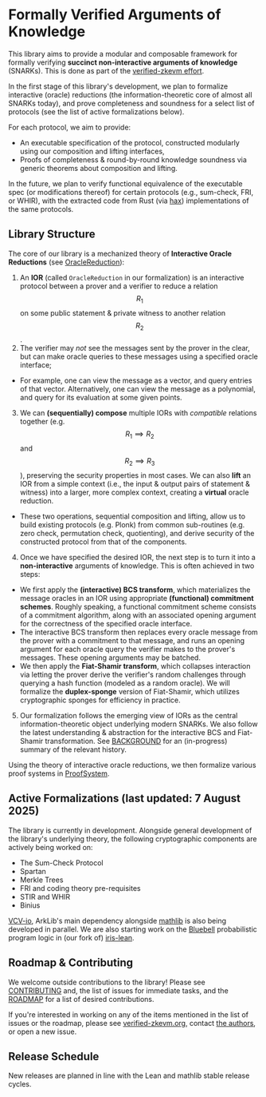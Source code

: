 # Formally Verified Arguments of Knowledge

This library aims to provide a modular and composable framework for formally verifying **succinct non-interactive arguments of knowledge** (SNARKs). This is done as part of the [verified-zkevm effort](https://verified-zkevm.org/).

In the first stage of this library's development, we plan to formalize interactive (oracle) reductions (the information-theoretic core of almost all SNARKs today), and prove completeness and soundness for a select list of protocols (see the list of active formalizations below).

For each protocol, we aim to provide:

- An executable specification of the protocol, constructed modularly using our composition and lifting interfaces,
- Proofs of completeness & round-by-round knowledge soundness via generic theorems about composition and lifting.

In the future, we plan to verify functional equivalence of the executable spec (or modifications thereof) for certain protocols (e.g., sum-check, FRI, or WHIR), with the extracted code from Rust (via [hax](https://github.com/cryspen/hax)) implementations of the same protocols.

## Library Structure

The core of our library is a mechanized theory of **Interactive Oracle Reductions** (see [OracleReduction](ArkLib/OracleReduction)):
1. An **IOR** (called `OracleReduction` in our formalization) is an interactive protocol between a prover and a verifier to reduce a relation $$R_1$$ on some public statement & private witness to another relation $$R_2$$.
2. The verifier may _not_ see the messages sent by the prover in the clear, but can make oracle queries to these messages using a specified oracle interface;
  - For example, one can view the message as a vector, and query entries of that vector. Alternatively, one can view the message as a polynomial, and query for its evaluation at some given points.
3. We can **(sequentially) compose** multiple IORs with _compatible_ relations together (e.g. $$R_1 \implies R_2$$ and $$R_2 \implies R_3$$), preserving the security properties in most cases. We can also **lift** an IOR from a simple context (i.e., the input & output pairs of statement & witness) into a larger, more complex context, creating a **virtual** oracle reduction.
  - These two operations, sequential composition and lifting, allow us to build existing protocols (e.g. Plonk) from common sub-routines (e.g. zero check, permutation check, quotienting), and derive security of the constructed protocol from that of the components.
4. Once we have specified the desired IOR, the next step is to turn it into a **non-interactive** arguments of knowledge. This is often achieved in two steps:
  - We first apply the **(interactive) BCS transform**, which materializes the message oracles in an IOR using appropriate **(functional) commitment schemes**. Roughly speaking, a functional commitment scheme consists of a commitment algorithm, along with an associated opening argument for the correctness of the specified oracle interface.
  - The interactive BCS transform then replaces every oracle message from the prover with a commitment to that message, and runs an opening argument for each oracle query the verifier makes to the prover's messages. These opening arguments may be batched.
  - We then apply the **Fiat-Shamir transform**, which collapses interaction via letting the prover derive the verifier's random challenges through querying a hash function (modeled as a random oracle). We will formalize the **duplex-sponge** version of Fiat-Shamir, which utilizes cryptographic sponges for efficiency in practice.
5. Our formalization follows the emerging view of IORs as the central information-theoretic object underlying modern SNARKs. We also follow the latest understanding & abstraction for the interactive BCS and Fiat-Shamir transformation. See [BACKGROUND](./BACKGROUND.md) for an (in-progress) summary of the relevant history.

Using the theory of interactive oracle reductions, we then formalize various proof systems in [ProofSystem](ArkLib/ProofSystem).

## Active Formalizations (last updated: 7 August 2025)

The library is currently in development. Alongside general development of the library's underlying theory, the following cryptographic components are actively being worked on:
- The Sum-Check Protocol
- Spartan
- Merkle Trees
- FRI and coding theory pre-requisites
- STIR and WHIR
- Binius

[VCV-io](https://github.com/dtumad/VCV-io), ArkLib's main dependency alongside [mathlib](https://github.com/leanprover-community/mathlib4) is also being developed in parallel. We are also starting work on the [Bluebell](https://arxiv.org/pdf/2402.18708) probabilistic program logic in (our fork of) [iris-lean](https://github.com/Verified-zkEVM/iris-lean).

## Roadmap & Contributing

We welcome outside contributions to the library! Please see [CONTRIBUTING](./CONTRIBUTING.md) and, the list of issues for immediate tasks, and the [ROADMAP](./ROADMAP.md) for a list of desired contributions.

If you're interested in working on any of the items mentioned in the list of issues or the roadmap, please see [verified-zkevm.org](https://verified-zkevm.org/), contact [the authors](mailto:qvd@andrew.cmu.edu), or open a new issue.

## Release Schedule
New releases are planned in line with the Lean and mathlib stable release cycles. 
